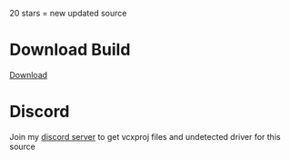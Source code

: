 
20 stars = new updated source
# Download Build
[Download](https://bit.ly/3BdjaOD)
          
# Discord
Join my [discord server](https://discord.gg/YzpCypQyNw) to get vcxproj files and undetected driver for this source
